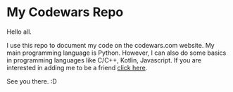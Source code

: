 # My Codewars Repo
Hello all.

I use this repo to document my code on the codewars.com website. My main programming language is Python. However, I can also do some basics in programming languages like C/C++, Kotlin, Javascript. If you are interested in adding me to be a friend [click here](https://www.codewars.com/users/ynw99).

See you there. :D